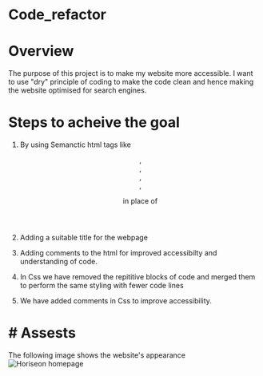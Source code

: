 # Code_refactor 


# Overview

The purpose of this project is to  make my website more accessible. I want to use "dry" principle of coding 
to make the code clean and hence making the website optimised for search engines.

# Steps to acheive the goal

1. By using Semanctic html tags like <header>, <footer>, <section>, <aside> ,<figure> in place of <div>

2. Adding a suitable title for the webpage

3. Adding comments to the html for improved accessibilty and understanding of code.

4. In Css we have removed the repititive blocks of code and merged them to perform the same styling with fewer code lines

5. We have added comments in Css to improve accessibility.

# # Assests
The following image shows the website's appearance ![Horiseon homepage](./assests./images./website-final.png)
